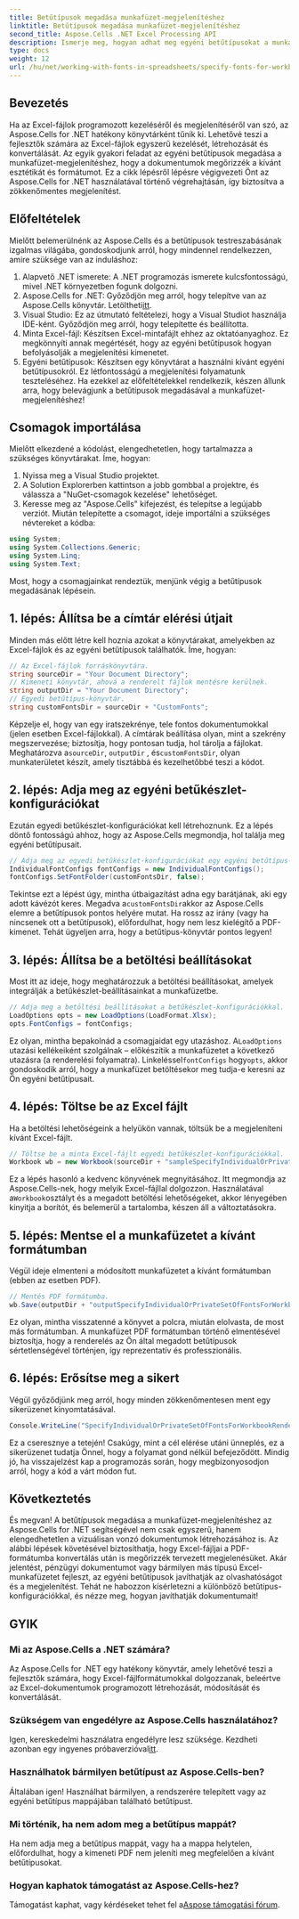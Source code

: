 ```yaml
---
title: Betűtípusok megadása munkafüzet-megjelenítéshez
linktitle: Betűtípusok megadása munkafüzet-megjelenítéshez
second_title: Aspose.Cells .NET Excel Processing API
description: Ismerje meg, hogyan adhat meg egyéni betűtípusokat a munkafüzet-megjelenítéshez az Aspose.Cells for .NET használatával. Lépésről lépésre szóló útmutató a tökéletes PDF kimenet biztosításához.
type: docs
weight: 12
url: /hu/net/working-with-fonts-in-spreadsheets/specify-fonts-for-workbook-rendering/
---
```

## Bevezetés
Ha az Excel-fájlok programozott kezeléséről és megjelenítéséről van szó, az Aspose.Cells for .NET hatékony könyvtárként tűnik ki. Lehetővé teszi a fejlesztők számára az Excel-fájlok egyszerű kezelését, létrehozását és konvertálását. Az egyik gyakori feladat az egyéni betűtípusok megadása a munkafüzet-megjelenítéshez, hogy a dokumentumok megőrizzék a kívánt esztétikát és formátumot. Ez a cikk lépésről lépésre végigvezeti Önt az Aspose.Cells for .NET használatával történő végrehajtásán, így biztosítva a zökkenőmentes megjelenítést.
## Előfeltételek
Mielőtt belemerülnénk az Aspose.Cells és a betűtípusok testreszabásának izgalmas világába, gondoskodjunk arról, hogy mindennel rendelkezzen, amire szüksége van az induláshoz:
1. Alapvető .NET ismerete: A .NET programozás ismerete kulcsfontosságú, mivel .NET környezetben fogunk dolgozni.
2. Aspose.Cells for .NET: Győződjön meg arról, hogy telepítve van az Aspose.Cells könyvtár. Letöltheti[itt](https://releases.aspose.com/cells/net/).
3. Visual Studio: Ez az útmutató feltételezi, hogy a Visual Studiot használja IDE-ként. Győződjön meg arról, hogy telepítette és beállította.
4. Minta Excel-fájl: Készítsen Excel-mintafájlt ehhez az oktatóanyaghoz. Ez megkönnyíti annak megértését, hogy az egyéni betűtípusok hogyan befolyásolják a megjelenítési kimenetet.
5. Egyéni betűtípusok: Készítsen egy könyvtárat a használni kívánt egyéni betűtípusokról. Ez létfontosságú a megjelenítési folyamatunk teszteléséhez.
Ha ezekkel az előfeltételekkel rendelkezik, készen állunk arra, hogy belevágjunk a betűtípusok megadásával a munkafüzet-megjelenítéshez!
## Csomagok importálása
Mielőtt elkezdené a kódolást, elengedhetetlen, hogy tartalmazza a szükséges könyvtárakat. Íme, hogyan:
1. Nyissa meg a Visual Studio projektet.
2. A Solution Explorerben kattintson a jobb gombbal a projektre, és válassza a "NuGet-csomagok kezelése" lehetőséget.
3. Keresse meg az "Aspose.Cells" kifejezést, és telepítse a legújabb verziót.
Miután telepítette a csomagot, ideje importálni a szükséges névtereket a kódba:
```csharp
using System;
using System.Collections.Generic;
using System.Linq;
using System.Text;
```
Most, hogy a csomagjainkat rendeztük, menjünk végig a betűtípusok megadásának lépésein.
## 1. lépés: Állítsa be a címtár elérési útjait
Minden más előtt létre kell hoznia azokat a könyvtárakat, amelyekben az Excel-fájlok és az egyéni betűtípusok találhatók. Íme, hogyan:
```csharp
// Az Excel-fájlok forráskönyvtára.
string sourceDir = "Your Document Directory";
// Kimeneti könyvtár, ahová a renderelt fájlok mentésre kerülnek.
string outputDir = "Your Document Directory";
// Egyedi betűtípus-könyvtár.
string customFontsDir = sourceDir + "CustomFonts";
```

 Képzelje el, hogy van egy iratszekrénye, tele fontos dokumentumokkal (jelen esetben Excel-fájlokkal). A címtárak beállítása olyan, mint a szekrény megszervezése; biztosítja, hogy pontosan tudja, hol tárolja a fájlokat. Meghatározva a`sourceDir`, `outputDir` , és`customFontsDir`, olyan munkaterületet készít, amely tisztábbá és kezelhetőbbé teszi a kódot.
## 2. lépés: Adja meg az egyéni betűkészlet-konfigurációkat
Ezután egyedi betűkészlet-konfigurációkat kell létrehoznunk. Ez a lépés döntő fontosságú ahhoz, hogy az Aspose.Cells megmondja, hol találja meg egyéni betűtípusait.
```csharp
// Adja meg az egyedi betűkészlet-konfigurációkat egy egyéni betűtípus-könyvtárban.
IndividualFontConfigs fontConfigs = new IndividualFontConfigs();
fontConfigs.SetFontFolder(customFontsDir, false);
```
 Tekintse ezt a lépést úgy, mintha útbaigazítást adna egy barátjának, aki egy adott kávézót keres. Megadva a`customFontsDir`akkor az Aspose.Cells elemre a betűtípusok pontos helyére mutat. Ha rossz az irány (vagy ha nincsenek ott a betűtípusok), előfordulhat, hogy nem lesz kielégítő a PDF-kimenet. Tehát ügyeljen arra, hogy a betűtípus-könyvtár pontos legyen!
## 3. lépés: Állítsa be a betöltési beállításokat
Most itt az ideje, hogy meghatározzuk a betöltési beállításokat, amelyek integrálják a betűkészlet-beállításainkat a munkafüzetbe.
```csharp
// Adja meg a betöltési beállításokat a betűkészlet-konfigurációkkal.
LoadOptions opts = new LoadOptions(LoadFormat.Xlsx);
opts.FontConfigs = fontConfigs;
```
 Ez olyan, mintha bepakolnád a csomagjaidat egy utazáshoz. A`LoadOptions` utazási kellékeiként szolgálnak – előkészítik a munkafüzetet a következő utazásra (a renderelési folyamatra). Linkeléssel`fontConfigs` hogy`opts`, akkor gondoskodik arról, hogy a munkafüzet betöltésekor meg tudja-e keresni az Ön egyéni betűtípusait.
## 4. lépés: Töltse be az Excel fájlt
Ha a betöltési lehetőségeink a helyükön vannak, töltsük be a megjeleníteni kívánt Excel-fájlt.
```csharp
// Töltse be a minta Excel-fájlt egyedi betűkészlet-konfigurációkkal.
Workbook wb = new Workbook(sourceDir + "sampleSpecifyIndividualOrPrivateSetOfFontsForWorkbookRendering.xlsx", opts);
```
 Ez a lépés hasonló a kedvenc könyvének megnyitásához. Itt megmondja az Aspose.Cells-nek, hogy melyik Excel-fájllal dolgozzon. Használatával a`Workbook`osztályt és a megadott betöltési lehetőségeket, akkor lényegében kinyitja a borítót, és belemerül a tartalomba, készen áll a változtatásokra.
## 5. lépés: Mentse el a munkafüzetet a kívánt formátumban
Végül ideje elmenteni a módosított munkafüzetet a kívánt formátumban (ebben az esetben PDF).
```csharp
// Mentés PDF formátumba.
wb.Save(outputDir + "outputSpecifyIndividualOrPrivateSetOfFontsForWorkbookRendering.pdf", SaveFormat.Pdf);
```
Ez olyan, mintha visszatenné a könyvet a polcra, miután elolvasta, de most más formátumban. A munkafüzet PDF formátumban történő elmentésével biztosítja, hogy a renderelés az Ön által megadott betűtípusok sértetlenségével történjen, így reprezentatív és professzionális.
## 6. lépés: Erősítse meg a sikert
Végül győződjünk meg arról, hogy minden zökkenőmentesen ment egy sikerüzenet kinyomtatásával.
```csharp
Console.WriteLine("SpecifyIndividualOrPrivateSetOfFontsForWorkbookRendering executed successfully.");
```
Ez a cseresznye a tetején! Csakúgy, mint a cél elérése utáni ünneplés, ez a sikerüzenet tudatja Önnel, hogy a folyamat gond nélkül befejeződött. Mindig jó, ha visszajelzést kap a programozás során, hogy megbizonyosodjon arról, hogy a kód a várt módon fut.
## Következtetés
És megvan! A betűtípusok megadása a munkafüzet-megjelenítéshez az Aspose.Cells for .NET segítségével nem csak egyszerű, hanem elengedhetetlen a vizuálisan vonzó dokumentumok létrehozásához is. Az alábbi lépések követésével biztosíthatja, hogy Excel-fájljai a PDF-formátumba konvertálás után is megőrizzék tervezett megjelenésüket. Akár jelentést, pénzügyi dokumentumot vagy bármilyen más típusú Excel-munkafüzetet fejleszt, az egyéni betűtípusok javíthatják az olvashatóságot és a megjelenítést. Tehát ne habozzon kísérletezni a különböző betűtípus-konfigurációkkal, és nézze meg, hogyan javíthatják dokumentumait!
## GYIK
### Mi az Aspose.Cells a .NET számára?  
Az Aspose.Cells for .NET egy hatékony könyvtár, amely lehetővé teszi a fejlesztők számára, hogy Excel-fájlformátumokkal dolgozzanak, beleértve az Excel-dokumentumok programozott létrehozását, módosítását és konvertálását.
### Szükségem van engedélyre az Aspose.Cells használatához?  
 Igen, kereskedelmi használatra engedélyre lesz szüksége. Kezdheti azonban egy ingyenes próbaverzióval[itt](https://releases.aspose.com/).
### Használhatok bármilyen betűtípust az Aspose.Cells-ben?  
Általában igen! Használhat bármilyen, a rendszerére telepített vagy az egyéni betűtípus mappájában található betűtípust.
### Mi történik, ha nem adom meg a betűtípus mappát?  
Ha nem adja meg a betűtípus mappát, vagy ha a mappa helytelen, előfordulhat, hogy a kimeneti PDF nem jeleníti meg megfelelően a kívánt betűtípusokat.
### Hogyan kaphatok támogatást az Aspose.Cells-hez?  
 Támogatást kaphat, vagy kérdéseket tehet fel a[Aspose támogatási fórum](https://forum.aspose.com/c/cells/9).